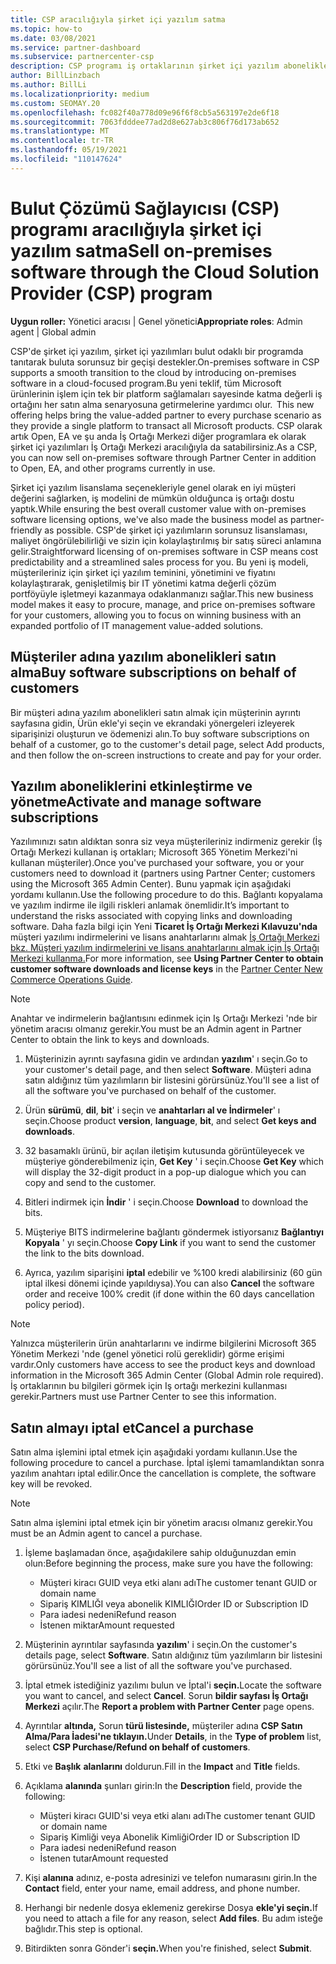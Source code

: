 ```yaml
---
title: CSP aracılığıyla şirket içi yazılım satma
ms.topic: how-to
ms.date: 03/08/2021
ms.service: partner-dashboard
ms.subservice: partnercenter-csp
description: CSP programı iş ortaklarının şirket içi yazılım aboneliklerini şirket içi yazılım abonelikleri satın alıp yönetip satıp iptal etmelerini nasıl İş Ortağı Merkezi.
author: BillLinzbach
ms.author: BillLi
ms.localizationpriority: medium
ms.custom: SEOMAY.20
ms.openlocfilehash: fc082f40a778d09e96f6f8cb5a563197e2de6f18
ms.sourcegitcommit: 7063fdddee77ad2d8e627ab3c806f76d173ab652
ms.translationtype: MT
ms.contentlocale: tr-TR
ms.lasthandoff: 05/19/2021
ms.locfileid: "110147624"
---
```

# <a name="sell-on-premises-software-through-the-cloud-solution-provider-csp-program"></a><span data-ttu-id="96a4f-103">Bulut Çözümü Sağlayıcısı (CSP) programı aracılığıyla şirket içi yazılım satma</span><span class="sxs-lookup"><span data-stu-id="96a4f-103">Sell on-premises software through the Cloud Solution Provider (CSP) program</span></span>

<span data-ttu-id="96a4f-104">**Uygun roller:** Yönetici aracısı | Genel yönetici</span><span class="sxs-lookup"><span data-stu-id="96a4f-104">**Appropriate roles**: Admin agent | Global admin</span></span>

<span data-ttu-id="96a4f-105">CSP'de şirket içi yazılım, şirket içi yazılımları bulut odaklı bir programda tanıtarak buluta sorunsuz bir geçişi destekler.</span><span class="sxs-lookup"><span data-stu-id="96a4f-105">On-premises software in CSP supports a smooth transition to the cloud by introducing on-premises software in a cloud-focused program.</span></span><span data-ttu-id="96a4f-106">Bu yeni teklif, tüm Microsoft ürünlerinin işlem için tek bir platform sağlamaları sayesinde katma değerli iş ortağını her satın alma senaryosuna getirmelerine yardımcı olur.</span><span class="sxs-lookup"><span data-stu-id="96a4f-106">  This new offering helps bring the value-added partner to every purchase scenario as they provide a single platform to transact all Microsoft products.</span></span> <span data-ttu-id="96a4f-107">CSP olarak artık Open, EA ve şu anda İş Ortağı Merkezi diğer programlara ek olarak şirket içi yazılımları İş Ortağı Merkezi aracılığıyla da satabilirsiniz.</span><span class="sxs-lookup"><span data-stu-id="96a4f-107">As a CSP, you can now sell on-premises software through Partner Center in addition to Open, EA, and other programs currently in use.</span></span>  
 
<span data-ttu-id="96a4f-108">Şirket içi yazılım lisanslama seçenekleriyle genel olarak en iyi müşteri değerini sağlarken, iş modelini de mümkün olduğunca iş ortağı dostu yaptık.</span><span class="sxs-lookup"><span data-stu-id="96a4f-108">While ensuring the best overall customer value with on-premises software licensing options, we've also made the business model as partner-friendly as possible.</span></span> <span data-ttu-id="96a4f-109">CSP'de şirket içi yazılımların sorunsuz lisanslaması, maliyet öngörülebilirliği ve sizin için kolaylaştırılmış bir satış süreci anlamına gelir.</span><span class="sxs-lookup"><span data-stu-id="96a4f-109">Straightforward licensing of on-premises software in CSP means cost predictability and a streamlined sales process for you.</span></span> <span data-ttu-id="96a4f-110">Bu yeni iş modeli, müşterileriniz için şirket içi yazılım teminini, yönetimini ve fiyatını kolaylaştırarak, genişletilmiş bir IT yönetimi katma değerli çözüm portföyüyle işletmeyi kazanmaya odaklanmanızı sağlar.</span><span class="sxs-lookup"><span data-stu-id="96a4f-110">This new business model makes it easy to procure, manage, and price on-premises software for your customers, allowing you to focus on winning business with an expanded portfolio of IT management value-added solutions.</span></span>

## <a name="buy-software-subscriptions-on-behalf-of-customers"></a><span data-ttu-id="96a4f-111">Müşteriler adına yazılım abonelikleri satın alma</span><span class="sxs-lookup"><span data-stu-id="96a4f-111">Buy software subscriptions on behalf of customers</span></span>

<span data-ttu-id="96a4f-112">Bir müşteri adına yazılım abonelikleri satın almak için müşterinin ayrıntı sayfasına gidin, Ürün ekle'yi seçin ve ekrandaki yönergeleri izleyerek siparişinizi oluşturun ve ödemenizi alın.</span><span class="sxs-lookup"><span data-stu-id="96a4f-112">To buy software subscriptions on behalf of a customer, go to the customer's detail page, select Add products, and then follow the on-screen instructions to create and pay for your order.</span></span>

## <a name="activate-and-manage-software-subscriptions"></a><span data-ttu-id="96a4f-113">Yazılım aboneliklerini etkinleştirme ve yönetme</span><span class="sxs-lookup"><span data-stu-id="96a4f-113">Activate and manage software subscriptions</span></span>

<span data-ttu-id="96a4f-114">Yazılımınızı satın aldıktan sonra siz veya müşterileriniz indirmeniz gerekir (İş Ortağı Merkezi kullanan iş ortakları; Microsoft 365 Yönetim Merkezi'ni kullanan müşteriler).</span><span class="sxs-lookup"><span data-stu-id="96a4f-114">Once you've purchased your software, you or your customers need to download it (partners using Partner Center; customers using the Microsoft 365 Admin Center).</span></span> <span data-ttu-id="96a4f-115">Bunu yapmak için aşağıdaki yordamı kullanın.</span><span class="sxs-lookup"><span data-stu-id="96a4f-115">Use the following procedure to do this.</span></span> <span data-ttu-id="96a4f-116">Bağlantı kopyalama ve yazılım indirme ile ilgili riskleri anlamak önemlidir.</span><span class="sxs-lookup"><span data-stu-id="96a4f-116">It’s important to understand the risks associated with copying links and downloading software.</span></span> <span data-ttu-id="96a4f-117">Daha fazla bilgi için Yeni **Ticaret İş Ortağı Merkezi Kılavuzu'nda** müşteri yazılımı indirmelerini ve lisans anahtarlarını almak [İş Ortağı Merkezi bkz. Müşteri yazılım indirmelerini ve lisans anahtarlarını almak için İş Ortağı Merkezi kullanma.](https://partner.microsoft.com/resources/detail/partner-center-new-commerce-operations-guide-pdf)</span><span class="sxs-lookup"><span data-stu-id="96a4f-117">For more information, see **Using Partner Center to obtain customer software downloads and license keys** in the [Partner Center New Commerce Operations Guide](https://partner.microsoft.com/resources/detail/partner-center-new-commerce-operations-guide-pdf).</span></span>

>[!NOTE]
><span data-ttu-id="96a4f-118">Anahtar ve indirmelerin bağlantısını edinmek için Iş Ortağı Merkezi 'nde bir yönetim aracısı olmanız gerekir.</span><span class="sxs-lookup"><span data-stu-id="96a4f-118">You must be an Admin agent in Partner Center to obtain the link to keys and downloads.</span></span>

1. <span data-ttu-id="96a4f-119">Müşterinizin ayrıntı sayfasına gidin ve ardından **yazılım**' ı seçin.</span><span class="sxs-lookup"><span data-stu-id="96a4f-119">Go to your customer's detail page, and then select **Software**.</span></span> <span data-ttu-id="96a4f-120">Müşteri adına satın aldığınız tüm yazılımların bir listesini görürsünüz.</span><span class="sxs-lookup"><span data-stu-id="96a4f-120">You'll see a list of all the software you've purchased on behalf of the customer.</span></span>

2. <span data-ttu-id="96a4f-121">Ürün **sürümü**, **dil**, **bit**' i seçin ve **anahtarları al ve İndirmeler**' ı seçin.</span><span class="sxs-lookup"><span data-stu-id="96a4f-121">Choose product **version**, **language**, **bit**, and select **Get keys and downloads**.</span></span> 

3. <span data-ttu-id="96a4f-122">32 basamaklı ürünü, bir açılan iletişim kutusunda görüntüleyecek ve müşteriye gönderebilmeniz için, **Get Key** ' i seçin.</span><span class="sxs-lookup"><span data-stu-id="96a4f-122">Choose **Get Key** which will display the 32-digit product in a pop-up dialogue which you can copy and send to the customer.</span></span> 

4. <span data-ttu-id="96a4f-123">Bitleri indirmek için **İndir** ' i seçin.</span><span class="sxs-lookup"><span data-stu-id="96a4f-123">Choose **Download** to download the bits.</span></span> 

5. <span data-ttu-id="96a4f-124">Müşteriye BITS indirmelerine bağlantı göndermek istiyorsanız **Bağlantıyı Kopyala** ' yı seçin.</span><span class="sxs-lookup"><span data-stu-id="96a4f-124">Choose **Copy Link** if you want to send the customer the link to the bits download.</span></span> 

6. <span data-ttu-id="96a4f-125">Ayrıca, yazılım siparişini **iptal** edebilir ve %100 kredi alabilirsiniz (60 gün iptal ilkesi dönemi içinde yapıldıysa).</span><span class="sxs-lookup"><span data-stu-id="96a4f-125">You can also **Cancel** the software order and receive 100% credit (if done within the 60 days cancellation policy period).</span></span>

>[!NOTE]
><span data-ttu-id="96a4f-126">Yalnızca müşterilerin ürün anahtarlarını ve indirme bilgilerini Microsoft 365 Yönetim Merkezi 'nde (genel yönetici rolü gereklidir) görme erişimi vardır.</span><span class="sxs-lookup"><span data-stu-id="96a4f-126">Only customers have access to see the product keys and download information in the Microsoft 365 Admin Center (Global Admin role required).</span></span> <span data-ttu-id="96a4f-127">İş ortaklarının bu bilgileri görmek için Iş ortağı merkezini kullanması gerekir.</span><span class="sxs-lookup"><span data-stu-id="96a4f-127">Partners must use Partner Center to see this information.</span></span>

## <a name="cancel-a-purchase"></a><span data-ttu-id="96a4f-128">Satın almayı iptal et</span><span class="sxs-lookup"><span data-stu-id="96a4f-128">Cancel a purchase</span></span>

<span data-ttu-id="96a4f-129">Satın alma işlemini iptal etmek için aşağıdaki yordamı kullanın.</span><span class="sxs-lookup"><span data-stu-id="96a4f-129">Use the following procedure to cancel a purchase.</span></span> <span data-ttu-id="96a4f-130">İptal işlemi tamamlandıktan sonra yazılım anahtarı iptal edilir.</span><span class="sxs-lookup"><span data-stu-id="96a4f-130">Once the cancellation is complete, the software key will be revoked.</span></span>

>[!NOTE]
><span data-ttu-id="96a4f-131">Satın alma işlemini iptal etmek için bir yönetim aracısı olmanız gerekir.</span><span class="sxs-lookup"><span data-stu-id="96a4f-131">You must be an Admin agent to cancel a purchase.</span></span> 

1.  <span data-ttu-id="96a4f-132">İşleme başlamadan önce, aşağıdakilere sahip olduğunuzdan emin olun:</span><span class="sxs-lookup"><span data-stu-id="96a4f-132">Before beginning the process, make sure you have the following:</span></span> 
    - <span data-ttu-id="96a4f-133">Müşteri kiracı GUID veya etki alanı adı</span><span class="sxs-lookup"><span data-stu-id="96a4f-133">The customer tenant GUID or domain name</span></span>
    - <span data-ttu-id="96a4f-134">Sipariş KIMLIĞI veya abonelik KIMLIĞI</span><span class="sxs-lookup"><span data-stu-id="96a4f-134">Order ID or Subscription ID</span></span>
    - <span data-ttu-id="96a4f-135">Para iadesi nedeni</span><span class="sxs-lookup"><span data-stu-id="96a4f-135">Refund reason</span></span>
    - <span data-ttu-id="96a4f-136">İstenen miktar</span><span class="sxs-lookup"><span data-stu-id="96a4f-136">Amount requested</span></span>

2.  <span data-ttu-id="96a4f-137">Müşterinin ayrıntılar sayfasında **yazılım**' i seçin.</span><span class="sxs-lookup"><span data-stu-id="96a4f-137">On the customer's details page, select **Software**.</span></span> <span data-ttu-id="96a4f-138">Satın aldığınız tüm yazılımların bir listesini görürsünüz.</span><span class="sxs-lookup"><span data-stu-id="96a4f-138">You'll see a list of all the software you've purchased.</span></span> 

3.  <span data-ttu-id="96a4f-139">İptal etmek istediğiniz yazılımı bulun ve İptal'i **seçin.**</span><span class="sxs-lookup"><span data-stu-id="96a4f-139">Locate the software you want to cancel, and select **Cancel**.</span></span> <span data-ttu-id="96a4f-140">Sorun **bildir sayfası İş Ortağı Merkezi** açılır.</span><span class="sxs-lookup"><span data-stu-id="96a4f-140">The **Report a problem with Partner Center** page opens.</span></span> 

4.  <span data-ttu-id="96a4f-141">Ayrıntılar **altında,** Sorun **türü listesinde,** müşteriler adına **CSP Satın Alma/Para İadesi'ne tıklayın.**</span><span class="sxs-lookup"><span data-stu-id="96a4f-141">Under **Details**, in the **Type of problem** list, select **CSP Purchase/Refund on behalf of customers**.</span></span>

5.  <span data-ttu-id="96a4f-142">Etki ve **Başlık** **alanlarını** doldurun.</span><span class="sxs-lookup"><span data-stu-id="96a4f-142">Fill in the **Impact** and **Title** fields.</span></span> 

6.  <span data-ttu-id="96a4f-143">Açıklama **alanında** şunları girin:</span><span class="sxs-lookup"><span data-stu-id="96a4f-143">In the **Description** field, provide the following:</span></span> 
    -   <span data-ttu-id="96a4f-144">Müşteri kiracı GUID'si veya etki alanı adı</span><span class="sxs-lookup"><span data-stu-id="96a4f-144">The customer tenant GUID or domain name</span></span>
    -   <span data-ttu-id="96a4f-145">Sipariş Kimliği veya Abonelik Kimliği</span><span class="sxs-lookup"><span data-stu-id="96a4f-145">Order ID or Subscription ID</span></span>
    -   <span data-ttu-id="96a4f-146">Para iadesi nedeni</span><span class="sxs-lookup"><span data-stu-id="96a4f-146">Refund reason</span></span>
    -   <span data-ttu-id="96a4f-147">İstenen tutar</span><span class="sxs-lookup"><span data-stu-id="96a4f-147">Amount requested</span></span>

7.  <span data-ttu-id="96a4f-148">Kişi **alanına** adınız, e-posta adresinizi ve telefon numarasını girin.</span><span class="sxs-lookup"><span data-stu-id="96a4f-148">In the **Contact** field, enter your name, email address, and phone number.</span></span> 

8.  <span data-ttu-id="96a4f-149">Herhangi bir nedenle dosya eklemeniz gerekirse Dosya **ekle'yi seçin.**</span><span class="sxs-lookup"><span data-stu-id="96a4f-149">If you need to attach a file for any reason, select **Add files**.</span></span> <span data-ttu-id="96a4f-150">Bu adım isteğe bağlıdır.</span><span class="sxs-lookup"><span data-stu-id="96a4f-150">This step is optional.</span></span> 

9.  <span data-ttu-id="96a4f-151">Bitirdikten sonra Gönder'i **seçin.**</span><span class="sxs-lookup"><span data-stu-id="96a4f-151">When you're finished, select **Submit**.</span></span>